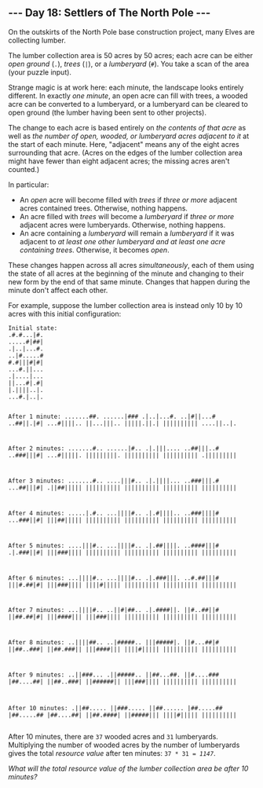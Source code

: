 <article class="day-desc"><h2>--- Day 18: Settlers of The North Pole ---</h2><p>On the outskirts of the North Pole base construction project, many Elves are collecting <span title="Trade wood for sheep?">lumber</span>.</p>
<p>The lumber collection area is 50 acres by 50 acres; each acre can be either <em>open ground</em> (<code>.</code>), <em>trees</em> (<code>|</code>), or a <em>lumberyard</em> (<code>#</code>). You take a scan of the area (your puzzle input).</p>
<p>Strange magic is at work here: each minute, the landscape looks entirely different. In exactly <em>one minute</em>, an open acre can fill with trees, a wooded acre can be converted to a lumberyard, or a lumberyard can be cleared to open ground (the lumber having been sent to other projects).</p>
<p>The change to each acre is based entirely on <em>the contents of that acre</em> as well as <em>the number of open, wooded, or lumberyard acres adjacent to it</em> at the start of each minute. Here, "adjacent" means any of the eight acres surrounding that acre. (Acres on the edges of the lumber collection area might have fewer than eight adjacent acres; the missing acres aren't counted.)</p>
<p>In particular:</p>
<ul>
<li>An <em>open</em> acre will become filled with <em>trees</em> if <em>three or more</em> adjacent acres contained trees. Otherwise, nothing happens.</li>
<li>An acre filled with <em>trees</em> will become a <em>lumberyard</em> if <em>three or more</em> adjacent acres were lumberyards. Otherwise, nothing happens.</li>
<li>An acre containing a <em>lumberyard</em> will remain a <em>lumberyard</em> if it was adjacent to <em>at least one other lumberyard and at least one acre containing trees</em>. Otherwise, it becomes <em>open</em>.</li>
</ul>
<p>These changes happen across all acres <em>simultaneously</em>, each of them using the state of all acres at the beginning of the minute and changing to their new form by the end of that same minute. Changes that happen during the minute don't affect each other.</p>
<p>For example, suppose the lumber collection area is instead only 10 by 10 acres with this initial configuration:</p>
<pre><code>Initial state:
.#.#...|#.
.....#|##|
.|..|...#.
..|#.....#
#.#|||#|#|
...#.||...
.|....|...
||...#|.#|
|.||||..|.
...#.|..|.

After 1 minute:
.......##.
......|###
.|..|...#.
..|#||...#
..##||.|#|
...#||||..
||...|||..
|||||.||.|
||||||||||
....||..|.

After 2 minutes:
.......#..
......|#..
.|.|||....
..##|||..#
..###|||#|
...#|||||.
|||||||||.
||||||||||
||||||||||
.|||||||||

After 3 minutes:
.......#..
....|||#..
.|.||||...
..###|||.#
...##|||#|
.||##|||||
||||||||||
||||||||||
||||||||||
||||||||||

After 4 minutes:
.....|.#..
...||||#..
.|.#||||..
..###||||#
...###||#|
|||##|||||
||||||||||
||||||||||
||||||||||
||||||||||

After 5 minutes:
....|||#..
...||||#..
.|.##||||.
..####|||#
.|.###||#|
|||###||||
||||||||||
||||||||||
||||||||||
||||||||||

After 6 minutes:
...||||#..
...||||#..
.|.###|||.
..#.##|||#
|||#.##|#|
|||###||||
||||#|||||
||||||||||
||||||||||
||||||||||

After 7 minutes:
...||||#..
..||#|##..
.|.####||.
||#..##||#
||##.##|#|
|||####|||
|||###||||
||||||||||
||||||||||
||||||||||

After 8 minutes:
..||||##..
..|#####..
|||#####|.
||#...##|#
||##..###|
||##.###||
|||####|||
||||#|||||
||||||||||
||||||||||

After 9 minutes:
..||###...
.||#####..
||##...##.
||#....###
|##....##|
||##..###|
||######||
|||###||||
||||||||||
||||||||||

After 10 minutes:
.||##.....
||###.....
||##......
|##.....##
|##.....##
|##....##|
||##.####|
||#####|||
||||#|||||
||||||||||
</code></pre>
<p>After 10 minutes, there are <code>37</code> wooded acres and <code>31</code> lumberyards.  Multiplying the number of wooded acres by the number of lumberyards gives the total <em>resource value</em> after ten minutes: <code>37 * 31 = <em>1147</em></code>.</p>
<p><em>What will the total resource value of the lumber collection area be after 10 minutes?</em></p>
</article>
